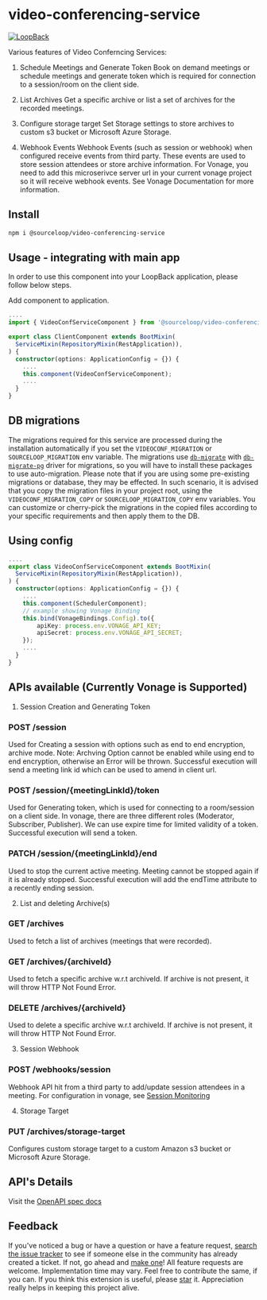 # video-conferencing-service

[![LoopBack](https://github.com/strongloop/loopback-next/raw/master/docs/site/imgs/branding/Powered-by-LoopBack-Badge-(blue)-@2x.png)](http://loopback.io/)

Various features of Video Conferncing Services: 

1. Schedule Meetings and Generate Token
    Book on demand meetings or schedule meetings and generate token which is required for connection to a session/room on the client side.

2. List Archives 
    Get a specific archive or list a set of archives for the recorded meetings.

3. Configure storage target
    Set Storage settings to store archives to custom s3 bucket or Microsoft Azure Storage.

4. Webhook Events
    Webhook Events (such as session or webhook) when configured receive events from third party. These events are used to store session attendees or store archive information.
    For Vonage, you need to add this microserivce server url in your current vonage project 
    so it will receive webhook events. See Vonage Documentation for more information.

## Install 

```sh
npm i @sourceloop/video-conferencing-service
```

## Usage - integrating with main app

In order to use this component into your LoopBack application, please follow below steps.

Add component to application.

```ts
....
import { VideoConfServiceComponent } from '@sourceloop/video-conferencing-service';

export class ClientComponent extends BootMixin(
  ServiceMixin(RepositoryMixin(RestApplication)),
) {
  constructor(options: ApplicationConfig = {}) {
    ....
    this.component(VideoConfServiceComponent);
    ....
  }
}
```

## DB migrations

The migrations required for this service are processed during the installation automatically if you set the `VIDEOCONF_MIGRATION` or `SOURCELOOP_MIGRATION` env variable. The migrations use [`db-migrate`](https://www.npmjs.com/package/db-migrate) with [`db-migrate-pg`](https://www.npmjs.com/package/db-migrate-pg) driver for migrations, so you will have to install these packages to use auto-migration. Please note that if you are using some pre-existing migrations or database, they may be effected. In such scenario, it is advised that you copy the migration files in your project root, using the `VIDEOCONF_MIGRATION_COPY` or `SOURCELOOP_MIGRATION_COPY` env variables. You can customize or cherry-pick the migrations in the copied files according to your specific requirements and then apply them to the DB.

## Using config

```ts
....
export class VideoConfServiceComponent extends BootMixin(
  ServiceMixin(RepositoryMixin(RestApplication)),
) {
  constructor(options: ApplicationConfig = {}) {
    ....
    this.component(SchedulerComponent);
    // example showing Vonage Binding
    this.bind(VonageBindings.Config).to({
        apiKey: process.env.VONAGE_API_KEY;
        apiSecret: process.env.VONAGE_API_SECRET;
    });
    ....
  }
}
```

## APIs available (Currently Vonage is Supported) 

1. Session Creation and Generating Token

### POST /session
Used for Creating a session with options such as end to end encryption, archive mode.
Note: Archving Option cannot be enabled while using end to end encryption, otherwise an Error will be thrown.
Successful execution will send a meeting link id which can be used to amend in client url.

### POST /session/{meetingLinkId}/token
Used for Generating token, which is used for connecting to a room/session on a client side.
In vonage, there are three different roles (Moderator, Subscriber, Publisher).
We can use expire time for limited validity of a token.
Successful execution will send a token.

### PATCH /session/{meetingLinkId}/end
Used to stop the current active meeting. Meeting cannot be stopped again if it is already stopped.
Successful execution will add the endTime attribute to a recently ending session.

2. List and deleting Archive(s) 

### GET /archives
Used to fetch a list of archives (meetings that were recorded).

### GET /archives/{archiveId}
Used to fetch a specific archive w.r.t archiveId.
If archive is not present, it will throw HTTP Not Found Error.

### DELETE /archives/{archiveId}
Used to delete a specific archive w.r.t archiveId.
If archive is not present, it will throw HTTP Not Found Error.

3. Session Webhook

### POST /webhooks/session
Webhook API hit from a third party to add/update session attendees in a meeting.
For configuration in vonage, see [Session Monitoring](https://tokbox.com/developer/guides/session-monitoring/)


4. Storage Target

### PUT /archives/storage-target
Configures custom storage target to a custom Amazon s3 bucket or Microsoft Azure Storage.

## API's Details

Visit the [OpenAPI spec docs](../../sandbox/video-conferencing-ms-example/openapi.md)


## Feedback
If you've noticed a bug or have a question or have a feature request, [search the issue tracker](https://github.com/sourcefuse/loopback4-microservice-catalog/issues) to see if someone else in the community has already created a ticket.
If not, go ahead and [make one](https://github.com/sourcefuse/loopback4-microservice-catalog/issues/new/choose)!
All feature requests are welcome. Implementation time may vary. Feel free to contribute the same, if you can.
If you think this extension is useful, please [star](https://help.github.com/en/articles/about-stars) it. Appreciation really helps in keeping this project alive.
